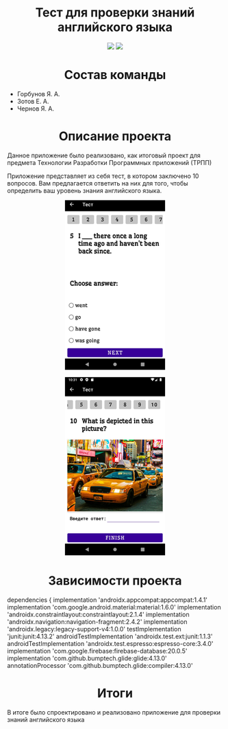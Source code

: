 <h1 align="center">Тест для проверки знаний английского языка</h1>
<p align="center">
<img src="https://img.shields.io/badge/version-1.0.0-darkblue">
<img src="https://img.shields.io/badge/%20by-yangorbunov%2C%20kwazr%2C%20YaroslavChernov0220-red">
</p>

<h1 align="center">Состав команды</h1>

<ul>
    <li>Горбунов Я. А.</li>
    <li>Зотов Е. А.</li>
    <li>Чернов Я. А.</li>
</ul>

<h1 align="center">Описание проекта</h1>


<p>Данное приложение было реализовано, как итоговый проект для предмета Технологии Разработки Программных приложений (ТРПП)
</p>



<p>Приложение представляет из себя тест, в котором заключено 10 вопросов. Вам предлагается ответить на них для того, чтобы определить ваш уровень знания английского языка. </p>

<p align="center">
<img src="images/1eng.png">
</p>
<p align="center">
<img src="images/2eng.png">
</p>
<h1 align="center">Зависимости проекта</h1>
<p>dependencies {
    implementation 'androidx.appcompat:appcompat:1.4.1'
    implementation 'com.google.android.material:material:1.6.0'
    implementation 'androidx.constraintlayout:constraintlayout:2.1.4'
    implementation 'androidx.navigation:navigation-fragment:2.4.2'
    implementation 'androidx.legacy:legacy-support-v4:1.0.0'
    testImplementation 'junit:junit:4.13.2'
    androidTestImplementation 'androidx.test.ext:junit:1.1.3'
    androidTestImplementation 'androidx.test.espresso:espresso-core:3.4.0'
    implementation 'com.google.firebase:firebase-database:20.0.5'
    implementation 'com.github.bumptech.glide:glide:4.13.0'
    annotationProcessor 'com.github.bumptech.glide:compiler:4.13.0'

<h1 align="center"> Итоги </h1>

<p>В итоге было спроектировано и реализовано приложение для проверки знаний английского языка</p>
